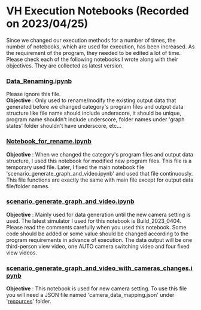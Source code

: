 # VH Execution Notebooks (Recorded on 2023/04/25)
Since we changed our execution methods for a number of times, the number of notebooks, which are used for execution, has been increased. As the requirement of the program, they needed to be edited a lot of time. Please check each of the following notebooks I wrote along with their objectives. They are collected as latest version.

### [Data_Renaming.ipynb](../../demo/Data_Renaming.ipynb)
Please ignore this file.  
**Objective** : Only used to rename/modify the existing output data that generated before we changed category's program files and output data structure like file name should include underscore, it should be unique, program name shouldn't include underscore, folder names under 'graph states' folder shouldn't have underscore, etc... 

### [Notebook_for_rename.ipynb](../../demo/Notebook_for_rename.ipynb)
**Objective** : When we changed the category's program files and output data structure, I used this notebook for modified new  program files. This file is a temporary used file. Later, I fixed the main notebook file 'scenario_generate_graph_and_video.ipynb' and used that file continuously. This file functions are exactly the same with main file except for output data file/folder names.

### [scenario_generate_graph_and_video.ipynb](../../demo/scenario_generate_graph_and_video.ipynb)
**Objective** : Mainly used for data generation until the new camera setting is used. The latest simulator I used for this notebook is Build_2023_0404. Please read the comments carefully when you used this notebook. Some code should be added or some value should be changed according to the program requirements in advance of execution. The data output will be one third-person view video, one AUTO camera switching video and four fixed view videos.

### [scenario_generate_graph_and_video_with_cameras_changes.ipynb](../../demo/scenario_generate_graph_and_video_with_cameras_changes.ipynb)
**Objective** : This notebook is used for new camera setting. To use this file you will need a JSON file named 'camera_data_mapping.json' under '[resources](../../resources)' folder.
